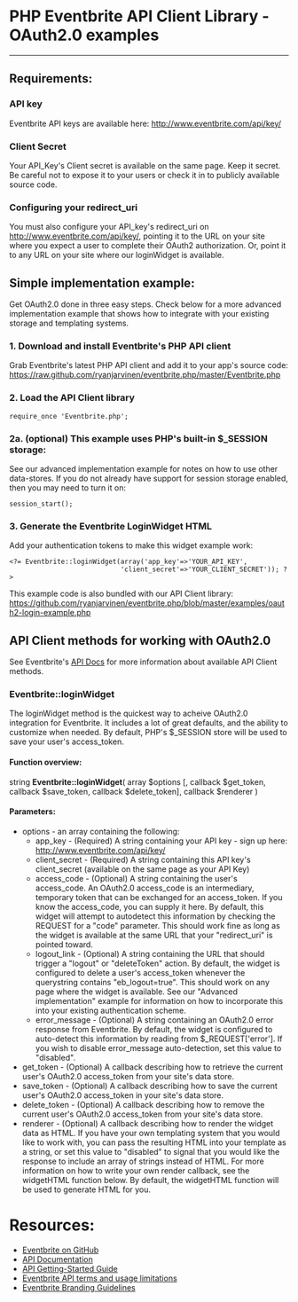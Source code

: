# PHP Eventbrite API Client Library - OAuth2.0 examples # 
---------------------------------------------------------
## Requirements: ##
### API key ###
Eventbrite API keys are available here: http://www.eventbrite.com/api/key/
### Client Secret ###
Your API_Key's Client secret is available on the same page.  Keep it secret.  Be careful not to expose it to your users or check it in to publicly available source code.
### Configuring your redirect_uri ###
You must also configure your API_key's redirect_uri on http://www.eventbrite.com/api/key/, pointing it to the URL on your site where you expect a user to complete their OAuth2 authorization.  Or, point it to any URL on your site where our loginWidget is available.

## Simple implementation example: ##
Get OAuth2.0 done in three easy steps.  Check below for a more advanced implementation example that shows how to integrate with your existing storage and templating systems.

### 1. Download and install Eventbrite's PHP API client ###
Grab Eventbrite's latest PHP API client and add it to your app's source code: https://raw.github.com/ryanjarvinen/eventbrite.php/master/Eventbrite.php

### 2. Load the API Client library ###

    require_once 'Eventbrite.php';

### 2a. (optional) This example uses PHP's built-in $_SESSION storage:  ###
See our advanced implementation example for notes on how to use other data-stores.
If you do not already have support for session storage enabled, then you may need to turn it on:

    session_start();

### 3. Generate the Eventbrite LoginWidget HTML ###
Add your authentication tokens to make this widget example work:

    <?= Eventbrite::loginWidget(array('app_key'=>'YOUR_API_KEY', 
                                'client_secret'=>'YOUR_CLIENT_SECRET')); ?>

This example code is also bundled with our API Client library:
https://github.com/ryanjarvinen/eventbrite.php/blob/master/examples/oauth2-login-example.php

## API Client methods for working with OAuth2.0 ##
See Eventbrite's [API Docs](http://developer.eventbrite.com/doc) for more information about available API Client methods.

### Eventbrite::loginWidget ###
The loginWidget method is the quickest way to acheive OAuth2.0 integration for Eventbrite. It includes a lot of great defaults, and the ability to customize when needed.  By default, PHP's $_SESSION store will be used to save your user's access_token.

#### Function overview: ####
string <b>Eventbrite::loginWidget</b>( array $options [, callback $get_token, callback $save_token, callback $delete_token], callback $renderer )

#### Parameters: ####
* options - an array containing the following:
    * app_key - (Required) A string containing your API key - sign up here: http://www.eventbrite.com/api/key/
    * client_secret - (Required) A string containing this API key's client_secret (available on the same page as your API Key)
    * access_code - (Optional) A string containing the user's access_code. An OAuth2.0 access_code is an intermediary, temporary token that can be exchanged for an access_token.  If you know the access_code, you can supply it here.  By default, this widget will attempt to autodetect this information by checking the REQUEST for a "code" parameter. This should work fine as long as the widget is available at the same URL that your "redirect_uri" is pointed toward.
    * logout_link - (Optional) A string containing the URL that should trigger a "logout" or "deleteToken" action.  By default, the widget is configured to delete a user's access_token whenever the querystring contains "eb_logout=true".  This should work on any page where the widget is available.  See our "Advanced implementation" example for information on how to incorporate this into your existing authentication scheme.
    * error_message - (Optional) A string containing an OAuth2.0 error response from Eventbrite.  By default, the widget is configured to auto-detect this information by reading from $_REQUEST['error'].  If you wish to disable error_message auto-detection, set this value to "disabled".
* get_token - (Optional) A callback describing how to retrieve the current user's OAuth2.0 access_token from your site's data store.
* save_token - (Optional) A callback describing how to save the current user's OAuth2.0 access_token in your site's data store.
* delete_token - (Optional) A callback describing how to remove the current user's OAuth2.0 access_token from your site's data store.
* renderer - (Optional) A callback describing how to render the widget data as HTML.  If you have your own templating system that you would like to work with, you can pass the resulting HTML into your template as a string, or set this value to "disabled" to signal that you would like the response to include an array of strings instead of HTML.  For more information on how to write your own render callback, see the widgetHTML function below.  By default, the widgetHTML function will be used to generate HTML for you.

# Resources: #
* <a href="http://eventbrite.github.com/">Eventbrite on GitHub</a>
* <a href="http://developer.eventbrite.com/doc/">API Documentation</a>
* <a href="http://developer.eventbrite.com/doc/getting-started/">API Getting-Started Guide</a>
* <a href="http://developer.eventbrite.com/terms/">Eventbrite API terms and usage limitations</a>
* <a href="http://developer.eventbrite.com/news/branding/">Eventbrite Branding Guidelines</a>
